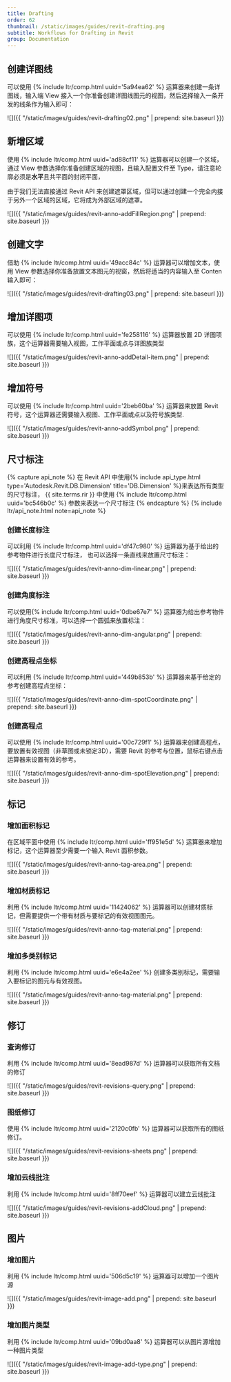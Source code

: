 ```yaml
---
title: Drafting
order: 62
thumbnail: /static/images/guides/revit-drafting.png
subtitle: Workflows for Drafting in Revit
group: Documentation
---
```


## 创建详图线

可以使用 {% include ltr/comp.html uuid='5a94ea62' %} 运算器来创建一条详图线，输入端 View 接入一个你准备创建详图线图元的视图，然后选择输入一条开发的线条作为输入即可：

![]({{ "/static/images/guides/revit-drafting02.png" | prepend: site.baseurl }})

## 新增区域

使用 {% include ltr/comp.html uuid='ad88cf11' %} 运算器可以创建一个区域，通过 View 参数选择你准备创建区域的视图，且输入配置文件至 Type，请注意轮廓必须是**水平**且共平面的封闭平面，

由于我们无法直接通过 Revit API 来创建遮罩区域，但可以通过创建一个完全内接于另外一个区域的区域，它将成为外部区域的遮罩。

![]({{ "/static/images/guides/revit-anno-addFillRegion.png" | prepend: site.baseurl }})

## 创建文字

借助 {% include ltr/comp.html uuid='49acc84c' %} 运算器可以增加文本，使用 View 参数选择你准备放置文本图元的视窗，然后将适当的内容输入至 Conten 输入即可：

![]({{ "/static/images/guides/revit-drafting03.png" | prepend: site.baseurl }})

## 增加详图项

可以使用  {% include ltr/comp.html uuid='fe258116' %} 运算器放置 2D 详图项族，这个运算器需要输入视图，工作平面或点与详图族类型

![]({{ "/static/images/guides/revit-anno-addDetail-item.png" | prepend: site.baseurl }})

## 增加符号

可以使用 {% include ltr/comp.html uuid='2beb60ba' %} 运算器来放置 Revit 符号，这个运算器还需要输入视图、工作平面或点以及符号族类型.

![]({{ "/static/images/guides/revit-anno-addSymbol.png" | prepend: site.baseurl }})

## 尺寸标注

{% capture api_note %}
在 Revit API 中使用{% include api_type.html type='Autodesk.Revit.DB.Dimension' title='DB.Dimension' %}来表达所有类型的尺寸标注， {{ site.terms.rir }} 中使用 {% include ltr/comp.html uuid='bc546b0c' %} 参数来表达一个尺寸标注
{% endcapture %}
{% include ltr/api_note.html note=api_note %}

### 创建长度标注

可以利用 {% include ltr/comp.html uuid='df47c980' %} 运算器为基于给出的参考物件进行长度尺寸标注， 也可以选择一条直线来放置尺寸标注：

![]({{ "/static/images/guides/revit-anno-dim-linear.png" | prepend: site.baseurl }})

### 创建角度标注

可以使用{% include ltr/comp.html uuid='0dbe67e7' %} 运算器为给出参考物件进行角度尺寸标准，可以选择一个圆弧来放置标注：

![]({{ "/static/images/guides/revit-anno-dim-angular.png" | prepend: site.baseurl }})

### 创建高程点坐标

可以利用 {% include ltr/comp.html uuid='449b853b' %} 运算器来基于给定的参考创建高程点坐标：

![]({{ "/static/images/guides/revit-anno-dim-spotCoordinate.png" | prepend: site.baseurl }})

### 创建高程点

可以使用 {% include ltr/comp.html uuid='00c729f1' %} 运算器来创建高程点，要放置有效视图（非草图或未锁定3D），需要 Revit 的参考与位置，鼠标右键点击运算器来设置有效的参考。

![]({{ "/static/images/guides/revit-anno-dim-spotElevation.png" | prepend: site.baseurl }})

## 标记

### 增加面积标记

在区域平面中使用 {% include ltr/comp.html uuid='ff951e5d' %} 运算器来增加标记，这个运算器至少需要一个输入 Revit 面积参数。

![]({{ "/static/images/guides/revit-anno-tag-area.png" | prepend: site.baseurl }})

### 增加材质标记

利用 {% include ltr/comp.html uuid='11424062' %} 运算器可以创建材质标记，但需要提供一个带有材质与要标记的有效视图图元。

![]({{ "/static/images/guides/revit-anno-tag-material.png" | prepend: site.baseurl }})

### 增加多类别标记

利用 {% include ltr/comp.html uuid='e6e4a2ee' %} 创建多类别标记，需要输入要标记的图元与有效视图。

![]({{ "/static/images/guides/revit-anno-tag-material.png" | prepend: site.baseurl }})

## 修订

### 查询修订

利用 {% include ltr/comp.html uuid='8ead987d' %} 运算器可以获取所有文档的修订

![]({{ "/static/images/guides/revit-revisions-query.png" | prepend: site.baseurl }})

### 图纸修订

使用 {% include ltr/comp.html uuid='2120c0fb' %} 运算器可以获取所有的图纸修订。

![]({{ "/static/images/guides/revit-revisions-sheets.png" | prepend: site.baseurl }})

### 增加云线批注

利用 {% include ltr/comp.html uuid='8ff70eef' %} 运算器可以建立云线批注

![]({{ "/static/images/guides/revit-revisions-addCloud.png" | prepend: site.baseurl }})

## 图片

### 增加图片

利用 {% include ltr/comp.html uuid='506d5c19' %} 运算器可以增加一个图片源

![]({{ "/static/images/guides/revit-image-add.png" | prepend: site.baseurl }})

### 增加图片类型

利用 {% include ltr/comp.html uuid='09bd0aa8' %} 运算器可以从图片源增加一种图片类型

![]({{ "/static/images/guides/revit-image-add-type.png" | prepend: site.baseurl }})